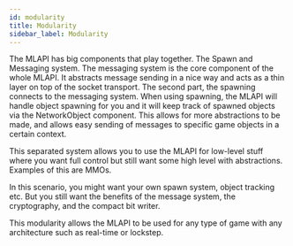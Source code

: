 ```yaml
---
id: modularity
title: Modularity
sidebar_label: Modularity
---
```


The MLAPI has big components that play together. The Spawn and Messaging system. The messaging system is the core component of the whole MLAPI. It abstracts message sending in a nice way and acts as a thin layer on top of the socket transport. The second part, the spawning connects to the messaging system. When using spawning, the MLAPI will handle object spawning for you and it will keep track of spawned objects via the NetworkObject component. This allows for more abstractions to be made, and allows easy sending of messages to specific game objects in a certain context.

This separated system allows you to use the MLAPI for low-level stuff where you want full control but still want some high level with abstractions. Examples of this are MMOs.

In this scenario, you might want your own spawn system, object tracking etc. But you still want the benefits of the message system, the cryptography, and the compact bit writer.

This modularity allows the MLAPI to be used for any type of game with any architecture such as real-time or lockstep.